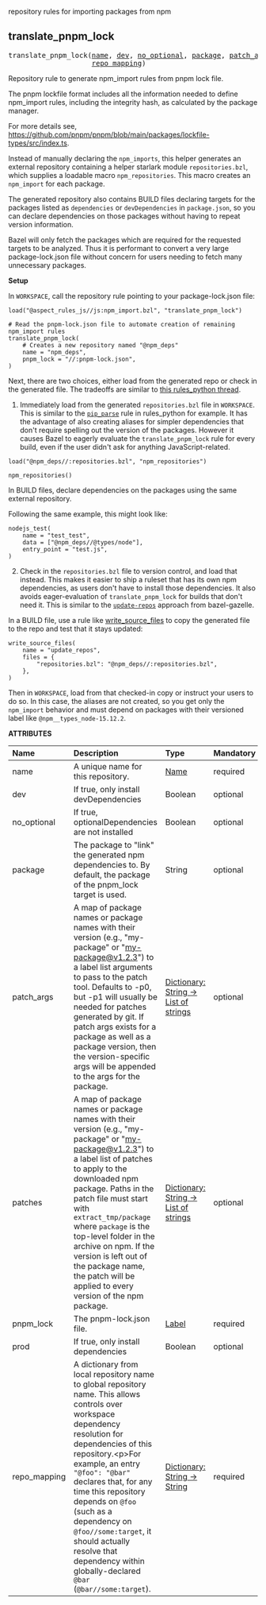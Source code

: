 <!-- Generated with Stardoc: http://skydoc.bazel.build -->

repository rules for importing packages from npm

<a id="#translate_pnpm_lock"></a>

## translate_pnpm_lock

<pre>
translate_pnpm_lock(<a href="#translate_pnpm_lock-name">name</a>, <a href="#translate_pnpm_lock-dev">dev</a>, <a href="#translate_pnpm_lock-no_optional">no_optional</a>, <a href="#translate_pnpm_lock-package">package</a>, <a href="#translate_pnpm_lock-patch_args">patch_args</a>, <a href="#translate_pnpm_lock-patches">patches</a>, <a href="#translate_pnpm_lock-pnpm_lock">pnpm_lock</a>, <a href="#translate_pnpm_lock-prod">prod</a>,
                    <a href="#translate_pnpm_lock-repo_mapping">repo_mapping</a>)
</pre>

Repository rule to generate npm_import rules from pnpm lock file.

The pnpm lockfile format includes all the information needed to define npm_import rules,
including the integrity hash, as calculated by the package manager.

For more details see, https://github.com/pnpm/pnpm/blob/main/packages/lockfile-types/src/index.ts.

Instead of manually declaring the `npm_imports`, this helper generates an external repository
containing a helper starlark module `repositories.bzl`, which supplies a loadable macro
`npm_repositories`. This macro creates an `npm_import` for each package.

The generated repository also contains BUILD files declaring targets for the packages
listed as `dependencies` or `devDependencies` in `package.json`, so you can declare
dependencies on those packages without having to repeat version information.

Bazel will only fetch the packages which are required for the requested targets to be analyzed.
Thus it is performant to convert a very large package-lock.json file without concern for
users needing to fetch many unnecessary packages.

**Setup**

In `WORKSPACE`, call the repository rule pointing to your package-lock.json file:

```starlark
load("@aspect_rules_js//js:npm_import.bzl", "translate_pnpm_lock")

# Read the pnpm-lock.json file to automate creation of remaining npm_import rules
translate_pnpm_lock(
    # Creates a new repository named "@npm_deps"
    name = "npm_deps",
    pnpm_lock = "//:pnpm-lock.json",
)
```

Next, there are two choices, either load from the generated repo or check in the generated file.
The tradeoffs are similar to
[this rules_python thread](https://github.com/bazelbuild/rules_python/issues/608).

1. Immediately load from the generated `repositories.bzl` file in `WORKSPACE`.
This is similar to the 
[`pip_parse`](https://github.com/bazelbuild/rules_python/blob/main/docs/pip.md#pip_parse)
rule in rules_python for example.
It has the advantage of also creating aliases for simpler dependencies that don't require
spelling out the version of the packages.
However it causes Bazel to eagerly evaluate the `translate_pnpm_lock` rule for every build,
even if the user didn't ask for anything JavaScript-related.

```starlark
load("@npm_deps//:repositories.bzl", "npm_repositories")

npm_repositories()
```

In BUILD files, declare dependencies on the packages using the same external repository.

Following the same example, this might look like:

```starlark
nodejs_test(
    name = "test_test",
    data = ["@npm_deps//@types/node"],
    entry_point = "test.js",
)
```

2. Check in the `repositories.bzl` file to version control, and load that instead.
This makes it easier to ship a ruleset that has its own npm dependencies, as users don't
have to install those dependencies. It also avoids eager-evaluation of `translate_pnpm_lock`
for builds that don't need it.
This is similar to the [`update-repos`](https://github.com/bazelbuild/bazel-gazelle#update-repos)
approach from bazel-gazelle.

In a BUILD file, use a rule like
[write_source_files](https://github.com/aspect-build/bazel-lib/blob/main/docs/write_source_files.md)
to copy the generated file to the repo and test that it stays updated:

```starlark
write_source_files(
    name = "update_repos",
    files = {
        "repositories.bzl": "@npm_deps//:repositories.bzl",
    },
)
```

Then in `WORKSPACE`, load from that checked-in copy or instruct your users to do so.
In this case, the aliases are not created, so you get only the `npm_import` behavior
and must depend on packages with their versioned label like `@npm__types_node-15.12.2`.


**ATTRIBUTES**


| Name  | Description | Type | Mandatory | Default |
| :------------- | :------------- | :------------- | :------------- | :------------- |
| <a id="translate_pnpm_lock-name"></a>name |  A unique name for this repository.   | <a href="https://bazel.build/docs/build-ref.html#name">Name</a> | required |  |
| <a id="translate_pnpm_lock-dev"></a>dev |  If true, only install devDependencies   | Boolean | optional | False |
| <a id="translate_pnpm_lock-no_optional"></a>no_optional |  If true, optionalDependencies are not installed   | Boolean | optional | False |
| <a id="translate_pnpm_lock-package"></a>package |  The package to "link" the generated npm dependencies to. By default, the package of the pnpm_lock         target is used.   | String | optional | "." |
| <a id="translate_pnpm_lock-patch_args"></a>patch_args |  A map of package names or package names with their version (e.g., "my-package" or "my-package@v1.2.3")         to a label list arguments to pass to the patch tool. Defaults to -p0, but -p1 will         usually be needed for patches generated by git. If patch args exists for a package         as well as a package version, then the version-specific args will be appended to the args for the package.   | <a href="https://bazel.build/docs/skylark/lib/dict.html">Dictionary: String -> List of strings</a> | optional | {} |
| <a id="translate_pnpm_lock-patches"></a>patches |  A map of package names or package names with their version (e.g., "my-package" or "my-package@v1.2.3")         to a label list of patches to apply to the downloaded npm package. Paths in the patch         file must start with <code>extract_tmp/package</code> where <code>package</code> is the top-level folder in         the archive on npm. If the version is left out of the package name, the patch will be         applied to every version of the npm package.   | <a href="https://bazel.build/docs/skylark/lib/dict.html">Dictionary: String -> List of strings</a> | optional | {} |
| <a id="translate_pnpm_lock-pnpm_lock"></a>pnpm_lock |  The pnpm-lock.json file.   | <a href="https://bazel.build/docs/build-ref.html#labels">Label</a> | required |  |
| <a id="translate_pnpm_lock-prod"></a>prod |  If true, only install dependencies   | Boolean | optional | False |
| <a id="translate_pnpm_lock-repo_mapping"></a>repo_mapping |  A dictionary from local repository name to global repository name. This allows controls over workspace dependency resolution for dependencies of this repository.&lt;p&gt;For example, an entry <code>"@foo": "@bar"</code> declares that, for any time this repository depends on <code>@foo</code> (such as a dependency on <code>@foo//some:target</code>, it should actually resolve that dependency within globally-declared <code>@bar</code> (<code>@bar//some:target</code>).   | <a href="https://bazel.build/docs/skylark/lib/dict.html">Dictionary: String -> String</a> | required |  |


